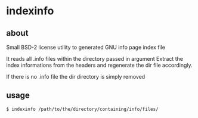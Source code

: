 # indexinfo

## about

Small BSD-2 license utility to generated GNU info page index file

It reads all .info files within the directory passed in argument
Extract the index informations from the headers and regenerate the
dir file accordingly.

If there is no .info file the dir directory is simply removed

## usage

	$ indexinfo /path/to/the/directory/containing/info/files/
